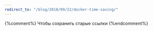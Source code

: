 ```yaml
---
redirect_to: "/blog/2018/09/22/docker-time-saving/"
---
```

{%comment%} Чтобы сохранить старые ссылки {%endcomment%}
